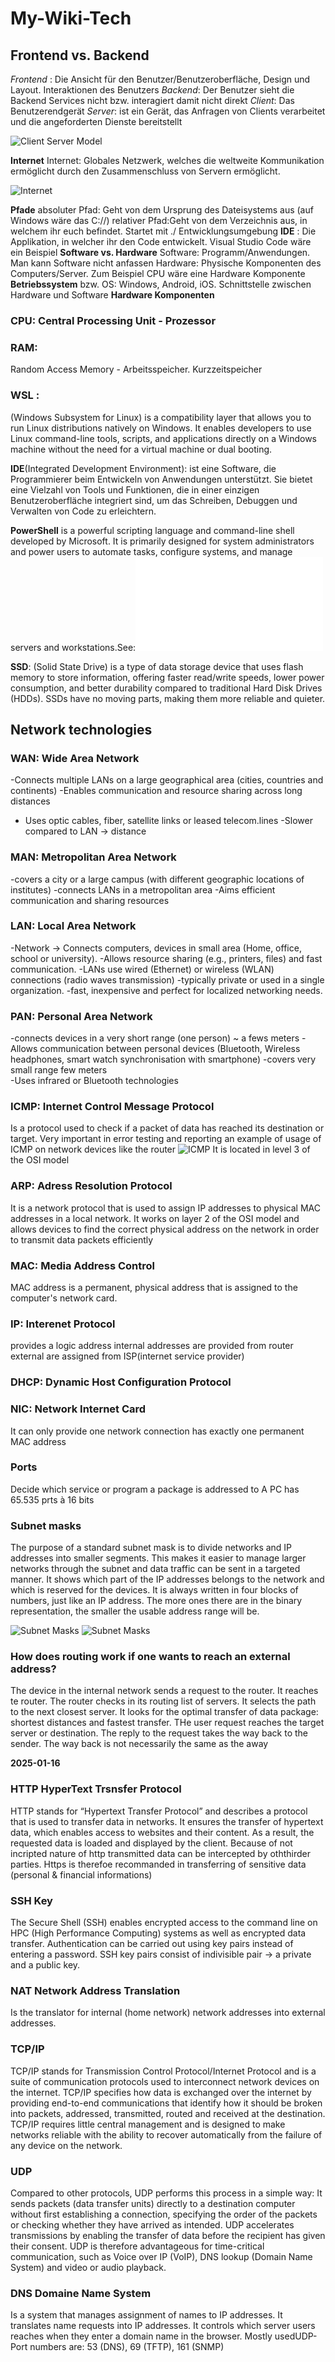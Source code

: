 # **My-Wiki-Tech**
## **Frontend vs. Backend**
*Frontend* : Die Ansicht für den Benutzer/Benutzeroberfläche, Design und Layout. Interaktionen des Benutzers
*Backend*: Der Benutzer sieht die Backend Services nicht bzw. interagiert damit nicht direkt
*Client*: Das Benutzerendgerät
*Server*: ist ein Gerät, das Anfragen von Clients verarbeitet und die angeforderten Dienste bereitstellt


![Client Server Model](./Images/server.png)






**Internet**
Internet: Globales Netzwerk, welches die weltweite Kommunikation ermöglicht durch den Zusammenschluss von Servern ermöglicht.

![Internet](./Images/Internet.png)



**Pfade**
absoluter Pfad: Geht von dem Ursprung des Dateisystems aus (auf Windows wäre das C://)
relativer Pfad:Geht von dem Verzeichnis aus, in welchem ihr euch befindet. Startet mit ./
Entwicklungsumgebung
**IDE**
: Die Applikation, in welcher ihr den Code entwickelt. Visual Studio Code wäre ein Beispiel
**Software vs. Hardware**
Software: Programm/Anwendungen. Man kann Software nicht anfassen
Hardware: Physische Komponenten des Computers/Server. Zum Beispiel CPU wäre eine Hardware Komponente
**Betriebssystem** bzw. OS: Windows, Android, iOS. Schnittstelle zwischen Hardware und Software
**Hardware Komponenten**
### **CPU**: Central Processing Unit - Prozessor

### **RAM**: 
Random Access Memory - Arbeitsspeicher. Kurzzeitspeicher

 ### **WSL** : 
 (Windows Subsystem for Linux) is a compatibility layer that allows you to run Linux distributions natively on Windows. It enables developers to use Linux command-line tools, scripts, and applications directly on a Windows machine without the need for a virtual machine or dual booting.

**IDE**(Integrated Development Environment):
ist eine Software, die Programmierer beim Entwickeln von Anwendungen unterstützt. Sie bietet eine Vielzahl von Tools und Funktionen, die in einer einzigen Benutzeroberfläche integriert sind, um das Schreiben, Debuggen und Verwalten von Code zu erleichtern.

**PowerShell** is a powerful scripting language and command-line shell developed by Microsoft. It is primarily designed for system administrators and power users to automate tasks, configure systems, and manage servers and workstations.See:![Powershell](./Powershell-Cheat-Sheet.md)

**SSD**: (Solid State Drive) is a type of data storage device that uses flash memory to store information, offering faster read/write speeds, lower power consumption, and better durability compared to traditional Hard Disk Drives (HDDs). SSDs have no moving parts, making them more reliable and quieter.


## **Network technologies**
### WAN: Wide Area Network
-Connects multiple LANs on a large geographical area (cities, countries and continents)
-Enables communication and resource sharing across long distances
- Uses optic cables, fiber, satellite links or leased telecom.lines 
-Slower compared to LAN -> distance

### MAN: Metropolitan Area Network
-covers a city or a large campus (with different geographic locations of institutes)
-connects LANs in a metropolitan area
-Aims efficient communication  and sharing resources 

### LAN: Local Area Network
-Network -> Connects computers, devices in small area (Home, office, school or university).
-Allows resource sharing (e.g., printers, files) and fast communication. 
-LANs use wired (Ethernet) or wireless (WLAN) connections (radio waves transmission)
-typically private or  used in a single organization. 
-fast, inexpensive and perfect for localized networking needs.

### PAN: Personal Area Network
-connects devices in a very short range (one person) ~ a fews meters
-Allows communication between personal devices (Bluetooth, Wireless headphones, smart watch synchronisation with smartphone)
-covers very small range few meters  
-Uses infrared or Bluetooth technologies 

### ICMP: Internet Control Message Protocol
Is a protocol used to check if a packet of data has reached its destination or target.
Very important in error testing and reporting 
an example of usage of ICMP on network devices like the router 
![ICMP](./https://www.cloudflare.com/learning/ddos/glossary/internet-control-message-protocol-icmp/)
It is located in level 3 of the OSI model

### ARP: Adress Resolution Protocol
It is a network protocol that is used to assign IP addresses to physical MAC addresses in a local network.
It works on layer 2 of the OSI model and allows devices to find the correct physical address on the network in order to transmit data packets efficiently

### MAC: Media Address Control
MAC address is a permanent, physical address that is assigned to the computer's network card.

### IP: Interenet Protocol
provides a logic address
internal addresses are provided from router 
external are assigned from ISP(internet service provider)
### DHCP: Dynamic Host Configuration Protocol

### NIC: Network Internet Card
It can only provide one network connection 
has exactly one permanent MAC address

### Ports 
Decide which service or program a package is addressed to
A PC has 65.535 prts à 16 bits 

### Subnet masks
The purpose of a standard subnet mask is to divide networks and IP addresses into smaller segments.
This makes it easier to manage larger networks through the subnet and data traffic can be sent in a targeted manner.
It shows which part of the IP addresses belongs to the network and which is reserved for the devices.
It is always written in four blocks of numbers, just like an IP address.
The more ones there are in the binary representation, the smaller the usable address range will be. 

![Subnet Masks](./https://www.spiceworks.com/tech/networking/articles/what-is-subnet-mask/)
![Subnet Masks](.\https://surfshark.com/de/blog/was-ist-subnetzmaske)

### How does routing work if one wants to reach an external address?
The device in the internal network sends a request to the router.
It reaches te router. The router checks in its routing list of servers. 
It selects the path to the next closest server. It looks for the optimal transfer of data package:
shortest distances and fastest transfer. 
THe user request reaches the target server or destination. The reply to the request takes the way back to the sender.
The way back is not necessarily the same as the away 


**2025-01-16** 

### HTTP HyperText Trsnsfer Protocol
HTTP stands for “Hypertext Transfer Protocol” and describes a protocol that is used to transfer data in networks.
It ensures the transfer of hypertext data, which enables access to websites and their content.
As a result, the requested data is loaded and displayed by the client.
Because of not incripted nature of http transmitted data can be intercepted by oththirder parties.
Https is therefoe recommanded in transferring of sensitive data (personal & financial informations)

### SSH Key
The Secure Shell (SSH) enables encrypted access to the command line on HPC
(High Performance Computing) systems as well as encrypted data transfer.
Authentication can be carried out using key pairs instead of entering a password.
SSH key pairs consist of indivisible pair -> a private and a public key.

### NAT Network Address Translation
Is the translator for internal (home network) network addresses into external addresses. 

### TCP/IP 
TCP/IP stands for Transmission Control Protocol/Internet Protocol and is a suite of communication protocols
used to interconnect network devices on the internet. 
TCP/IP specifies how data is exchanged over the internet by providing end-to-end communications 
that identify how it should be broken into packets, addressed, transmitted, routed and received at the destination.
TCP/IP requires little central management and is designed to make networks reliable 
with the ability to recover automatically from the failure of any device on the network.

### UDP 
Compared to other protocols, UDP performs this process in a simple way:
It sends packets (data transfer units) directly to a destination computer without first establishing a connection,
specifying the order of the packets or checking whether they have arrived as intended.
UDP accelerates transmissions by enabling the transfer of data before the recipient has given their consent.
UDP is therefore advantageous for time-critical communication, such as 
Voice over IP (VoIP), DNS lookup (Domain Name System) and video or audio playback.

### DNS Domaine Name System
Is a system that manages assignment of names to IP addresses. It translates name requests into IP addresses.
It controls which server users reaches when they enter a domain name in the browser.
Mostly usedUDP-Port numbers  are: 53 (DNS), 69 (TFTP), 161 (SNMP)

